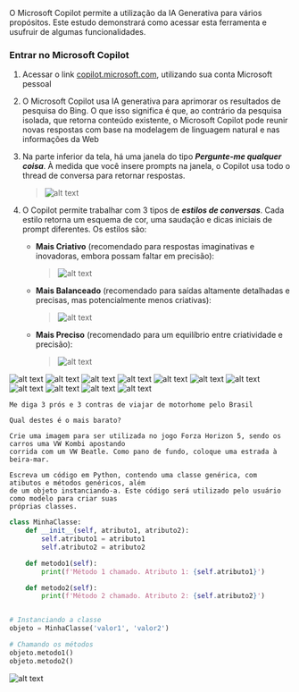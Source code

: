 O Microsoft Copilot permite a utilização da IA Generativa para vários propósitos. Este estudo demonstrará como acessar esta ferramenta e usufruir de algumas funcionalidades.

### Entrar no Microsoft Copilot
1) Acessar o link [copilot.microsoft.com](https://copilot.microsoft.com/?azure-portal=true), utilizando sua conta Microsoft pessoal

2) O Microsoft Copilot usa IA generativa para aprimorar os resultados de pesquisa do Bing. O que isso significa é que, ao contrário da pesquisa isolada, que retorna conteúdo existente, o Microsoft Copilot pode reunir novas respostas com base na modelagem de linguagem natural e nas informações da Web
   
3) Na parte inferior da tela, há uma janela do tipo ***Pergunte-me qualquer coisa***. À medida que você insere prompts na janela, o Copilot usa todo o thread de conversa para retornar respostas.
    >![alt text](readmeFiles/images/000.png)

4) O Copilot permite trabalhar com 3 tipos de ***estilos de conversas***. Cada estilo retorna um esquema de cor, uma saudação e dicas iniciais de prompt diferentes. Os estilos são:
    * **Mais Criativo** (recomendado para respostas imaginativas e inovadoras, embora possam faltar em precisão):
        >![alt text](readmeFiles/images/001.png)

    * **Mais Balanceado** (recomendado para saídas altamente detalhadas e precisas, mas potencialmente menos criativas):
        >![alt text](readmeFiles/images/001B.png)

    * **Mais Preciso** (recomendado para um equilíbrio entre criatividade e precisão):
        >![alt text](readmeFiles/images/001C.png)


![alt text](readmeFiles/images/002.png)
![alt text](readmeFiles/images/003.png)
![alt text](readmeFiles/images/004.png)
![alt text](readmeFiles/images/005.png)
![alt text](readmeFiles/images/006.png)
![alt text](readmeFiles/images/007.png)
![alt text](readmeFiles/images/008.png)
![alt text](readmeFiles/images/009.png)
![alt text](readmeFiles/images/010.png)
![alt text](readmeFiles/images/011.png)
![alt text](readmeFiles/images/012.png)



```
Me diga 3 prós e 3 contras de viajar de motorhome pelo Brasil
```

```
Qual destes é o mais barato?
```


```
Crie uma imagem para ser utilizada no jogo Forza Horizon 5, sendo os carros uma VW Kombi apostando
corrida com um VW Beatle. Como pano de fundo, coloque uma estrada à beira-mar.
```


```
Escreva um código em Python, contendo uma classe genérica, com atibutos e métodos genéricos, além
de um objeto instanciando-a. Este código será utilizado pelo usuário como modelo para criar suas
próprias classes.
```





~~~Python
class MinhaClasse:
    def __init__(self, atributo1, atributo2):
        self.atributo1 = atributo1
        self.atributo2 = atributo2

    def metodo1(self):
        print(f'Método 1 chamado. Atributo 1: {self.atributo1}')

    def metodo2(self):
        print(f'Método 2 chamado. Atributo 2: {self.atributo2}')


# Instanciando a classe
objeto = MinhaClasse('valor1', 'valor2')

# Chamando os métodos
objeto.metodo1()
objeto.metodo2()
~~~

![alt text](readmeFiles/images/013.png)
